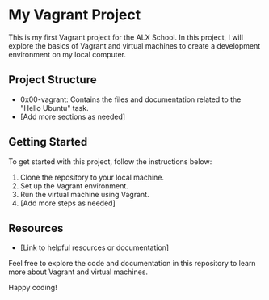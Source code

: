 # My Vagrant Project

This is my first Vagrant project for the ALX School. In this project, I will explore the basics of Vagrant and virtual machines to create a development environment on my local computer.

## Project Structure

- 0x00-vagrant: Contains the files and documentation related to the "Hello Ubuntu" task.
- [Add more sections as needed]

## Getting Started

To get started with this project, follow the instructions below:

1. Clone the repository to your local machine.
2. Set up the Vagrant environment.
3. Run the virtual machine using Vagrant.
4. [Add more steps as needed]

## Resources

- [Link to helpful resources or documentation]

Feel free to explore the code and documentation in this repository to learn more about Vagrant and virtual machines.

Happy coding!

